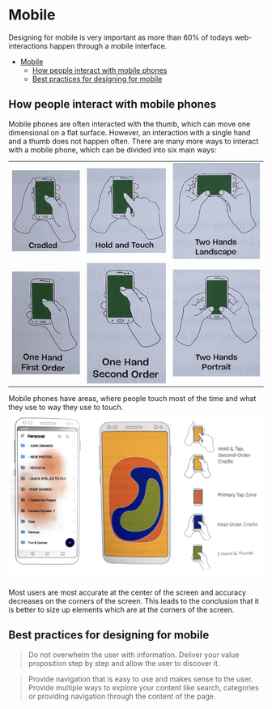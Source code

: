 # Mobile
Designing for mobile is very important as more than 60% of todays web-interactions happen through a mobile interface.

- [Mobile](#mobile)
  - [How people interact with mobile phones](#how-people-interact-with-mobile-phones)
  - [Best practices for designing for mobile](#best-practices-for-designing-for-mobile)


## How people interact with mobile phones
Mobile phones are often interacted with the thumb, which can move one dimensional on a flat surface. However, an interaction with a single hand and a thumb does not happen often.
There are many more ways to interact with a mobile phone, which can be divided into six main ways:

|                                                                               |                                                                                 |                                                                                        |
| ----------------------------------------------------------------------------- | ------------------------------------------------------------------------------- | -------------------------------------------------------------------------------------- |
| ![Cradled interaction](./images/mobile-interaction/cradled.png)               | ![Hold and touch interaction](./images/mobile-interaction/hold-and-touch.png)   | ![Two hand landscape interaction](./images/mobile-interaction/two-hands-landscape.png) |
| ![One hand first order](./images/mobile-interaction/one-hand-first-order.png) | ![One hand second order](./images/mobile-interaction/one-hand-second-order.png) | ![two hands portrait](./images/mobile-interaction/two-hands-portrait.png)              |

Mobile phones have areas, where people touch most of the time and what they use to way they use to touch.
![Heatmap showing which ways users use to touch areas on a screen](./images/mobile-interaction/heatmap-way-to-touch.png)

Most users are most accurate at the center of the screen and accuracy decreases on the corners of the screen. This leads to the conclusion that it is better to size up elements which are at the corners of the screen.

## Best practices for designing for mobile
> Do not overwhelm the user with information. Deliver your value proposition step by step and allow the user to discover it.

> Provide navigation that is easy to use and makes sense to the user. Provide multiple ways to explore your content like search, categories or providing navigation through the content of the page.
